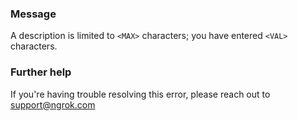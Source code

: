 
### Message
A description is limited to <code>&lt;MAX&gt;</code> characters; you have entered <code>&lt;VAL&gt;</code> characters.

### Further help
If you're having trouble resolving this error, please reach out to [support@ngrok.com](mailto:support@ngrok.com?subject=Help%20with%20ERR_NGROK_504)


